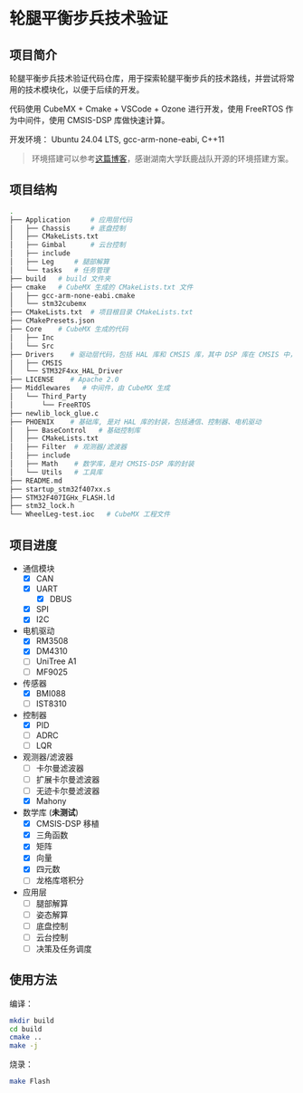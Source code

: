 # 轮腿平衡步兵技术验证

## 项目简介

轮腿平衡步兵技术验证代码仓库，用于探索轮腿平衡步兵的技术路线，并尝试将常用的技术模块化，以便于后续的开发。

代码使用 CubeMX + Cmake + VSCode + Ozone 进行开发，使用 FreeRTOS 作为中间件，使用 CMSIS-DSP 库做快速计算。

开发环境： Ubuntu 24.04 LTS, gcc-arm-none-eabi, C++11

> 环境搭建可以参考[这篇博客](https://blog.null-qwerty.work/2024/10/03/ubuntu-%E4%B8%8B-CubeMX-cmake-gcc-arm-none-eabi-ozone-%E5%BC%80%E5%8F%91%E7%8E%AF%E5%A2%83%E6%90%AD%E5%BB%BA/)，感谢湖南大学跃鹿战队开源的环境搭建方案。

## 项目结构

```bash
.
├── Application     # 应用层代码
│   ├── Chassis     # 底盘控制
│   ├── CMakeLists.txt
│   ├── Gimbal      # 云台控制
│   ├── include
│   ├── Leg     # 腿部解算
│   └── tasks   # 任务管理
├── build   # build 文件夹
├── cmake   # CubeMX 生成的 CMakeLists.txt 文件
│   ├── gcc-arm-none-eabi.cmake
│   └── stm32cubemx
├── CMakeLists.txt  # 项目根目录 CMakeLists.txt
├── CMakePresets.json
├── Core    # CubeMX 生成的代码
│   ├── Inc
│   └── Src
├── Drivers    # 驱动层代码，包括 HAL 库和 CMSIS 库，其中 DSP 库在 CMSIS 中，以子模块的形式引入
│   ├── CMSIS
│   └── STM32F4xx_HAL_Driver
├── LICENSE    # Apache 2.0
├── Middlewares   # 中间件，由 CubeMX 生成
│   └── Third_Party
│       └── FreeRTOS
├── newlib_lock_glue.c
├── PHOENIX    # 基础库, 是对 HAL 库的封装，包括通信、控制器、电机驱动
│   ├── BaseControl   # 基础控制库
│   ├── CMakeLists.txt
│   ├── Filter  # 观测器/滤波器
│   ├── include
│   ├── Math    # 数学库，是对 CMSIS-DSP 库的封装
│   └── Utils   # 工具库
├── README.md
├── startup_stm32f407xx.s
├── STM32F407IGHx_FLASH.ld
├── stm32_lock.h
└── WheelLeg-test.ioc   # CubeMX 工程文件
```

## 项目进度

- 通信模块
    - [x] CAN
    - [x] UART
        - [x] DBUS
    - [x] SPI
    - [x] I2C
- 电机驱动
    - [x] RM3508
    - [x] DM4310
    - [ ] UniTree A1
    - [ ] MF9025
- 传感器
    - [x] BMI088
    - [ ] IST8310
- 控制器
    - [x] PID
    - [ ] ADRC
    - [ ] LQR
- 观测器/滤波器
    - [ ] 卡尔曼滤波器
    - [ ] 扩展卡尔曼滤波器
    - [ ] 无迹卡尔曼滤波器
    - [x] Mahony
- 数学库 (**未测试**)
    - [x] CMSIS-DSP 移植
    - [x] 三角函数
    - [x] 矩阵
    - [x] 向量
    - [x] 四元数
    - [ ] 龙格库塔积分
- 应用层
    - [ ] 腿部解算
    - [ ] 姿态解算
    - [ ] 底盘控制
    - [ ] 云台控制
    - [ ] 决策及任务调度

## 使用方法

编译：

```bash
mkdir build
cd build
cmake ..
make -j
```

烧录：

```bash
make Flash
```